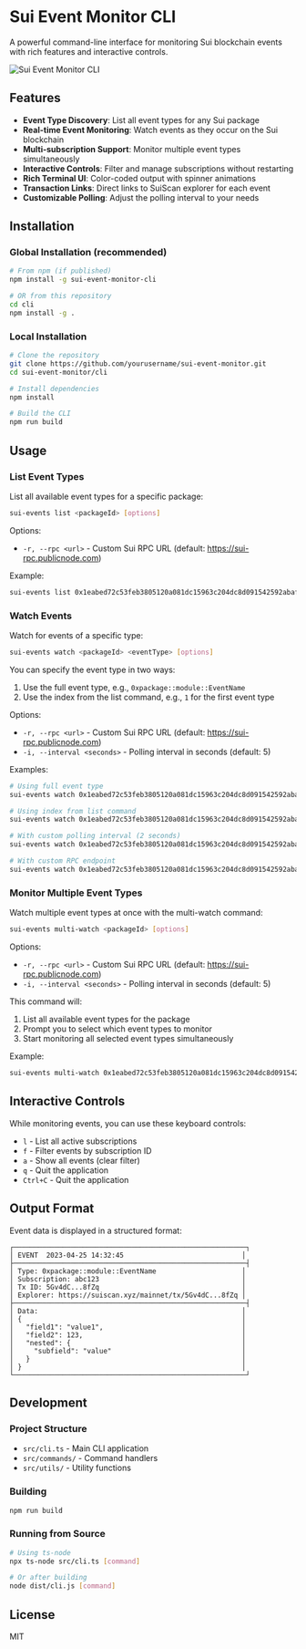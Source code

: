 # Sui Event Monitor CLI

A powerful command-line interface for monitoring Sui blockchain events with rich features and interactive controls.

![Sui Event Monitor CLI](https://placeholder.com/sui-event-cli-screenshot.png)

## Features

- **Event Type Discovery**: List all event types for any Sui package
- **Real-time Event Monitoring**: Watch events as they occur on the Sui blockchain
- **Multi-subscription Support**: Monitor multiple event types simultaneously
- **Interactive Controls**: Filter and manage subscriptions without restarting
- **Rich Terminal UI**: Color-coded output with spinner animations
- **Transaction Links**: Direct links to SuiScan explorer for each event
- **Customizable Polling**: Adjust the polling interval to your needs

## Installation

### Global Installation (recommended)

```bash
# From npm (if published)
npm install -g sui-event-monitor-cli

# OR from this repository
cd cli
npm install -g .
```

### Local Installation

```bash
# Clone the repository
git clone https://github.com/yourusername/sui-event-monitor.git
cd sui-event-monitor/cli

# Install dependencies
npm install

# Build the CLI
npm run build
```

## Usage

### List Event Types

List all available event types for a specific package:

```bash
sui-events list <packageId> [options]
```

Options:
- `-r, --rpc <url>` - Custom Sui RPC URL (default: https://sui-rpc.publicnode.com)

Example:
```bash
sui-events list 0x1eabed72c53feb3805120a081dc15963c204dc8d091542592abaf7a35689b2fb
```

### Watch Events

Watch for events of a specific type:

```bash
sui-events watch <packageId> <eventType> [options]
```

You can specify the event type in two ways:
1. Use the full event type, e.g., `0xpackage::module::EventName`
2. Use the index from the list command, e.g., `1` for the first event type

Options:
- `-r, --rpc <url>` - Custom Sui RPC URL (default: https://sui-rpc.publicnode.com)
- `-i, --interval <seconds>` - Polling interval in seconds (default: 5)

Examples:
```bash
# Using full event type
sui-events watch 0x1eabed72c53feb3805120a081dc15963c204dc8d091542592abaf7a35689b2fb 0x1eabed72c53feb3805120a081dc15963c204dc8d091542592abaf7a35689b2fb::pool::SwapEvent

# Using index from list command
sui-events watch 0x1eabed72c53feb3805120a081dc15963c204dc8d091542592abaf7a35689b2fb 1

# With custom polling interval (2 seconds)
sui-events watch 0x1eabed72c53feb3805120a081dc15963c204dc8d091542592abaf7a35689b2fb 1 -i 2

# With custom RPC endpoint
sui-events watch 0x1eabed72c53feb3805120a081dc15963c204dc8d091542592abaf7a35689b2fb 1 -r https://rpc.mysten.io
```

### Monitor Multiple Event Types

Watch multiple event types at once with the multi-watch command:

```bash
sui-events multi-watch <packageId> [options]
```

Options:
- `-r, --rpc <url>` - Custom Sui RPC URL (default: https://sui-rpc.publicnode.com)
- `-i, --interval <seconds>` - Polling interval in seconds (default: 5)

This command will:
1. List all available event types for the package
2. Prompt you to select which event types to monitor
3. Start monitoring all selected event types simultaneously

Example:
```bash
sui-events multi-watch 0x1eabed72c53feb3805120a081dc15963c204dc8d091542592abaf7a35689b2fb
```

## Interactive Controls

While monitoring events, you can use these keyboard controls:

- `l` - List all active subscriptions
- `f` - Filter events by subscription ID
- `a` - Show all events (clear filter)
- `q` - Quit the application
- `Ctrl+C` - Quit the application

## Output Format

Event data is displayed in a structured format:

```
┌─────────────────────────────────────────────────────────┐
│ EVENT  2023-04-25 14:32:45                             │
├─────────────────────────────────────────────────────────┤
│ Type: 0xpackage::module::EventName                     │
│ Subscription: abc123                                   │
│ Tx ID: 5Gv4dC...8fZq                                   │
│ Explorer: https://suiscan.xyz/mainnet/tx/5Gv4dC...8fZq │
├─────────────────────────────────────────────────────────┤
│ Data:                                                  │
│ {                                                      │
│   "field1": "value1",                                  │
│   "field2": 123,                                       │
│   "nested": {                                          │
│     "subfield": "value"                                │
│   }                                                    │
│ }                                                      │
└─────────────────────────────────────────────────────────┘
```

## Development

### Project Structure

- `src/cli.ts` - Main CLI application
- `src/commands/` - Command handlers
- `src/utils/` - Utility functions

### Building

```bash
npm run build
```

### Running from Source

```bash
# Using ts-node
npx ts-node src/cli.ts [command]

# Or after building
node dist/cli.js [command]
```

## License

MIT 